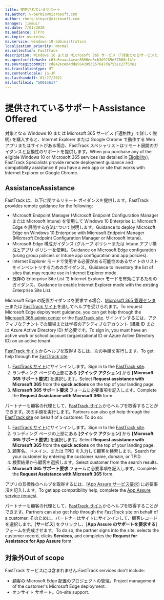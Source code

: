 ```yaml
---
title: 提供されているサポート
ms.author: v-bermic@microsoft.com
author: rberg-steyer@microsoft.com
manager: jimmuir
ms.date: 7/01/2020
ms.audience: ITPro
ms.topic: overview
ms.service: windows-10-administration
localization_priority: Normal
ms.collection: FastTrack
description: Windows 10 または Microsoft 365 サービス (「対象となるサービスとプラン」の詳細を参照) を購入すると、Internet Explorer または Google Chrome で動作する Web アプリまたはサイトがある場合に、FastTrack スペシャリストがリモート配置ガイダンスと互換性の支援を提供します。
ms.openlocfilehash: c63a5eaac44eae8006ed8cb3d9285d57808c141c
ms.sourcegitcommit: cd8426ce64dda56439933576e7da75b1c27f5de1
ms.translationtype: MT
ms.contentlocale: ja-JP
ms.lasthandoff: 01/27/2021
ms.locfileid: "50016617"
---
```

# <a name="assistance-offered"></a><span data-ttu-id="4cecc-103">提供されているサポート</span><span class="sxs-lookup"><span data-stu-id="4cecc-103">Assistance Offered</span></span>

<span data-ttu-id="4cecc-104">対象となる Windows 10 または Microsoft 365 サービス (「適格性[](eligibility.md)」で詳しく説明) を購入すると、Internet Explorer または Google Chrome で動作する Web アプリまたはサイトがある場合、FastTrack スペシャリストはリモート展開のガイダンスと互換性のサポートを提供します。</span><span class="sxs-lookup"><span data-stu-id="4cecc-104">When you purchase any of the eligible Windows 10 or Microsoft 365 services (as detailed in [Eligibility](eligibility.md)), FastTrack Specialists provide remote deployment guidance and compatibility assistance if you have a web app or site that works with Internet Explorer or Google Chrome.</span></span> 

## <a name="assistance"></a><span data-ttu-id="4cecc-105">Assistance</span><span class="sxs-lookup"><span data-stu-id="4cecc-105">Assistance</span></span>

<span data-ttu-id="4cecc-106">FastTrack は、以下に関するリモート ガイダンスを提供します。</span><span class="sxs-lookup"><span data-stu-id="4cecc-106">FastTrack provides remote guidance for the following:</span></span>
- <span data-ttu-id="4cecc-107">Microsoft Endpoint Manager (Microsoft Endpoint Configuration Manager または Microsoft Intune) を使用して Windows 10 Enterprise に Microsoft Edge を展開する方法について説明します。</span><span class="sxs-lookup"><span data-stu-id="4cecc-107">Guidance to deploy Microsoft Edge on Windows 10 Enterprise with Microsoft Endpoint Manager (Microsoft Endpoint Configuration Manager or Microsoft Intune).</span></span>
- <span data-ttu-id="4cecc-108">Microsoft Edge 構成ガイダンス (グループ ポリシーまたは Intune アプリ構成とアプリ ポリシーを使用)。</span><span class="sxs-lookup"><span data-stu-id="4cecc-108">Guidance on Microsoft Edge configuration (using group policies or Intune app configuration and app policies).</span></span>
- <span data-ttu-id="4cecc-109">Internet Explorer モードで使用する必要がある可能性のあるサイトのリストをインベントリするためのガイダンス。</span><span class="sxs-lookup"><span data-stu-id="4cecc-109">Guidance to inventory the list of sites that may require use in Internet Explorer mode.</span></span>
- <span data-ttu-id="4cecc-110">既存の Enterprise Site List で Internet Explorer モードを有効にするためのガイダンス。</span><span class="sxs-lookup"><span data-stu-id="4cecc-110">Guidance to enable Internet Explorer mode with the existing Enterprise Site List.</span></span>

<span data-ttu-id="4cecc-111">Microsoft Edge の配置ガイダンスを要求する場合、[Microsoft 365 管理センター](https://go.microsoft.com/fwlink/?linkid=2032704)または [FastTrack サイト](https://go.microsoft.com/fwlink/?linkid=780698)を通してヘルプを受けられます。</span><span class="sxs-lookup"><span data-stu-id="4cecc-111">To request Microsoft Edge deployment guidance, you can get help through the [Microsoft 365 admin center](https://go.microsoft.com/fwlink/?linkid=2032704) or the [FastTrack site](https://go.microsoft.com/fwlink/?linkid=780698).</span></span> <span data-ttu-id="4cecc-112">サインインするには、アクティブなテナントでの職場または学校のアクティブなアカウント (組織 ID または Azure Active Directory ID) が必要です。</span><span class="sxs-lookup"><span data-stu-id="4cecc-112">To sign in, you must have an active work or school account (organizational ID or Azure Active Directory ID) on an active tenant.</span></span> 

<span data-ttu-id="4cecc-113">[FastTrack サイト](https://go.microsoft.com/fwlink/?linkid=780698)からヘルプを取得するには、次の手順を実行します。</span><span class="sxs-lookup"><span data-stu-id="4cecc-113">To get help through the [FastTrack site](https://go.microsoft.com/fwlink/?linkid=780698):</span></span> 
1.    <span data-ttu-id="4cecc-114">[FastTrack サイト](https://go.microsoft.com/fwlink/?linkid=780698)にサインインします。</span><span class="sxs-lookup"><span data-stu-id="4cecc-114">Sign in to the [FastTrack site](https://go.microsoft.com/fwlink/?linkid=780698).</span></span> 
2.    <span data-ttu-id="4cecc-115">ランディング ページの上部にある **[クイック アクション]** から **[Microsoft 365 サポート要求]** を選択します。</span><span class="sxs-lookup"><span data-stu-id="4cecc-115">Select **Request assistance with Microsoft 365** from the **quick actions** on the top of your landing page.</span></span>
3.    <span data-ttu-id="4cecc-116">**Microsoft 365 サポート要求** フォームに必要事項を記入します。</span><span class="sxs-lookup"><span data-stu-id="4cecc-116">Complete the **Request Assistance with Microsoft 365** form.</span></span>
  
<span data-ttu-id="4cecc-p102">パートナーも顧客の代理として、[FastTrack サイト](https://go.microsoft.com/fwlink/?linkid=780698)からヘルプを取得することができます。次の手順を実行します。</span><span class="sxs-lookup"><span data-stu-id="4cecc-p102">Partners can also get help through the [FastTrack site](https://go.microsoft.com/fwlink/?linkid=780698) on behalf of a customer. To do so:</span></span>
1.    <span data-ttu-id="4cecc-119">[FastTrack サイト](https://go.microsoft.com/fwlink/?linkid=780698)にサインインします。</span><span class="sxs-lookup"><span data-stu-id="4cecc-119">Sign in to the [FastTrack site](https://go.microsoft.com/fwlink/?linkid=780698).</span></span> 
2.    <span data-ttu-id="4cecc-120">ランディング ページの上部にある **[クイック アクション]** から **[Microsoft 365 サポート要求]** を選択します。</span><span class="sxs-lookup"><span data-stu-id="4cecc-120">Select **Request assistance with Microsoft 365** from the **quick actions** on the top of your landing page.</span></span>
3.    <span data-ttu-id="4cecc-121">顧客名、ドメイン、または TPID を入力して顧客を検索します。</span><span class="sxs-lookup"><span data-stu-id="4cecc-121">Search for your customer by entering the customer name, domain, or TPID.</span></span>
4.    <span data-ttu-id="4cecc-122">検索結果から顧客を選択します。</span><span class="sxs-lookup"><span data-stu-id="4cecc-122">Select customer from the search results.</span></span>
5.    <span data-ttu-id="4cecc-123">**Microsoft 365 サポート要求** フォームに必要事項を記入します。</span><span class="sxs-lookup"><span data-stu-id="4cecc-123">Complete the **Request Assistance with Microsoft 365** form.</span></span>
 
<span data-ttu-id="4cecc-124">アプリの互換性のヘルプを取得するには、[[App Assure サービス要求]](https://go.microsoft.com/fwlink/?linkid=2022721) に必要事項を記入します。</span><span class="sxs-lookup"><span data-stu-id="4cecc-124">To get app compatibility help, complete the [App Assure service request](https://go.microsoft.com/fwlink/?linkid=2022721).</span></span>

<span data-ttu-id="4cecc-125">パートナーも顧客の代理として、[FastTrack サイト](https://go.microsoft.com/fwlink/?linkid=780698)からヘルプを取得することができます。</span><span class="sxs-lookup"><span data-stu-id="4cecc-125">Partners can also get help through the [FastTrack site](https://go.microsoft.com/fwlink/?linkid=780698) on behalf of a customer.</span></span> <span data-ttu-id="4cecc-126">そのために、パートナーはサイトにサインインして、顧客レコードを選択します。[**サービス**] をクリックし、[**App Assure のサポートを要求する**] フォームを完成させます。</span><span class="sxs-lookup"><span data-stu-id="4cecc-126">To do so, the partner signs into the site, selects the customer record, clicks **Services**, and completes the **Request for Assistance for App Assure** form.</span></span>

## <a name="out-of-scope"></a><span data-ttu-id="4cecc-127">対象外</span><span class="sxs-lookup"><span data-stu-id="4cecc-127">Out of scope</span></span>

<span data-ttu-id="4cecc-128">FastTrack サービスには含まれません:</span><span class="sxs-lookup"><span data-stu-id="4cecc-128">FastTrack services don't include:</span></span>
- <span data-ttu-id="4cecc-129">顧客の Microsoft Edge 配置のプロジェクトの管理。</span><span class="sxs-lookup"><span data-stu-id="4cecc-129">Project management of the customer's Microsoft Edge deployment.</span></span>
- <span data-ttu-id="4cecc-130">オンサイト サポート。</span><span class="sxs-lookup"><span data-stu-id="4cecc-130">On-site support.</span></span>

